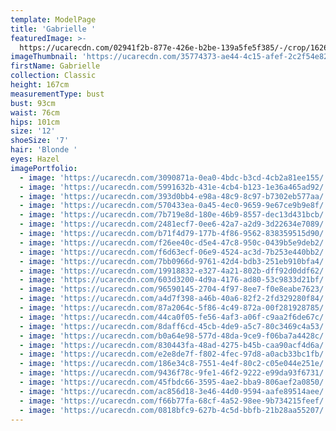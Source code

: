 ```yaml
---
template: ModelPage
title: 'Gabrielle '
featuredImage: >-
  https://ucarecdn.com/02941f2b-877e-426e-b2be-139a5fe5f385/-/crop/1626x1883/0,0/-/preview/
imageThumbnail: 'https://ucarecdn.com/35774373-ae44-4c15-afef-2c2f54e82dbb/'
firstName: Gabrielle
collection: Classic
height: 167cm
measurementType: bust
bust: 93cm
waist: 76cm
hips: 101cm
size: '12'
shoeSize: '7'
hair: 'Blonde '
eyes: Hazel
imagePortfolio:
  - image: 'https://ucarecdn.com/3090871a-0ea0-4bdc-b3cd-4cb2a81ee155/'
  - image: 'https://ucarecdn.com/5991632b-431e-4cb4-b123-1e36a465ad92/'
  - image: 'https://ucarecdn.com/393d0bb4-e98a-48c9-8c97-b7302eb577aa/'
  - image: 'https://ucarecdn.com/570433ea-0a45-4ec0-9659-9e67ce9b9e8f/'
  - image: 'https://ucarecdn.com/7b719e8d-180e-46b9-8557-dec13d431bcb/'
  - image: 'https://ucarecdn.com/2481ecf7-0ee6-42a7-a2d9-3d22634e7089/'
  - image: 'https://ucarecdn.com/b71f4d79-177b-4f86-9562-838359515d90/'
  - image: 'https://ucarecdn.com/f26ee40c-d5e4-47c8-950c-0439b5e9deb2/'
  - image: 'https://ucarecdn.com/f6d63ecf-06e9-4524-ac3d-7b253e440bb2/'
  - image: 'https://ucarecdn.com/7bb0966d-9761-42d4-bdb3-251eb910bfa4/'
  - image: 'https://ucarecdn.com/19918832-e327-4a21-802b-dff92d0ddf62/'
  - image: 'https://ucarecdn.com/603d3200-4d9a-4176-ad80-53c9833d21bf/'
  - image: 'https://ucarecdn.com/96590145-2704-4f97-8ee7-f0e8eabe7623/'
  - image: 'https://ucarecdn.com/a4d7f398-a46b-40a6-82f2-2fd329280f84/'
  - image: 'https://ucarecdn.com/87a2064c-5f86-4c49-872a-00f281928785/'
  - image: 'https://ucarecdn.com/44ca0f05-fe56-4af3-a06f-c9aa2f6de67c/'
  - image: 'https://ucarecdn.com/8daff6cd-45cb-4de9-a5c7-80c3469c4a53/'
  - image: 'https://ucarecdn.com/b0a64e98-577d-48da-9ce9-f06ba7a4428c/'
  - image: 'https://ucarecdn.com/830443fa-48ad-4275-b45b-caa90acf4d6a/'
  - image: 'https://ucarecdn.com/e2e8de7f-f802-4fec-97d8-a0acb33bc1fb/'
  - image: 'https://ucarecdn.com/186e34c8-7551-4e4f-80c2-c05e044e251e/'
  - image: 'https://ucarecdn.com/9436f78c-9fe1-46f2-9222-e99da93f6731/'
  - image: 'https://ucarecdn.com/45fbdc66-3595-4ae2-bba9-806aef2a0850/'
  - image: 'https://ucarecdn.com/ac856d18-3e46-44d0-9594-aafe89514aee/'
  - image: 'https://ucarecdn.com/f66b77fa-68cf-4a52-98ee-9b734215feef/'
  - image: 'https://ucarecdn.com/0818bfc9-627b-4c5d-bbfb-21b28aa55207/'
---
```


